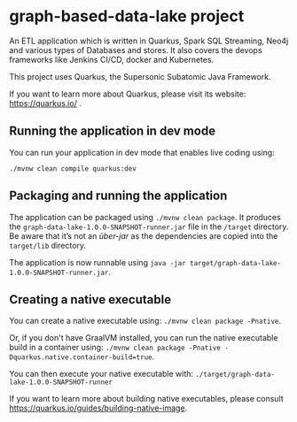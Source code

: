 # graph-based-data-lake project

An ETL application which is written in Quarkus, Spark SQL Streaming, Neo4j and various types of Databases and stores. It also covers the devops frameworks like Jenkins CI/CD, docker and Kubernetes.

This project uses Quarkus, the Supersonic Subatomic Java Framework.

If you want to learn more about Quarkus, please visit its website: https://quarkus.io/ .

## Running the application in dev mode

You can run your application in dev mode that enables live coding using:
```
./mvnw clean compile quarkus:dev
```

## Packaging and running the application

The application can be packaged using `./mvnw clean package`.
It produces the `graph-data-lake-1.0.0-SNAPSHOT-runner.jar` file in the `/target` directory.
Be aware that it’s not an _über-jar_ as the dependencies are copied into the `target/lib` directory.

The application is now runnable using `java -jar target/graph-data-lake-1.0.0-SNAPSHOT-runner.jar`.

## Creating a native executable

You can create a native executable using: `./mvnw clean package -Pnative`.

Or, if you don't have GraalVM installed, you can run the native executable build in a container using: `./mvnw clean package -Pnative -Dquarkus.native.container-build=true`.

You can then execute your native executable with: `./target/graph-data-lake-1.0.0-SNAPSHOT-runner`

If you want to learn more about building native executables, please consult https://quarkus.io/guides/building-native-image.